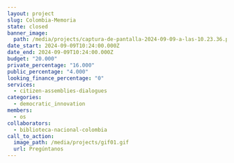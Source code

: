 ```yaml
---
layout: project
slug: Colombia-Memoria
state: closed
banner_image:
  path: /media/projects/captura-de-pantalla-2024-09-09-a-las-10.23.36.png
date_start: 2024-09-09T10:24:00.000Z
date_end: 2024-09-09T10:24:00.000Z
budget: "20.000"
private_percentage: "16.000"
public_percentage: "4.000"
looking_finance_percentage: "0"
services:
  - citizen-assemblies-dialogues
categories:
  - democratic_innovation
members:
  - os
collaborators:
  - biblioteca-nacional-colombia
call_to_action:
  image_path: /media/projects/gif01.gif
  url: Pregúntanos
---
```

